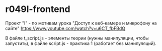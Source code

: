 # r049l-frontend
Проект "l" - по мотивам урока "Доступ к веб-камере и микрофону на сайте" 
https://www.youtube.com/watch?v=u6CT_fbFBdQ


В файле t_script.js - элементы теории (нужны манипуляции, чтобы запустить), в файле script.js  - практика 1 (работает без манипуляций).